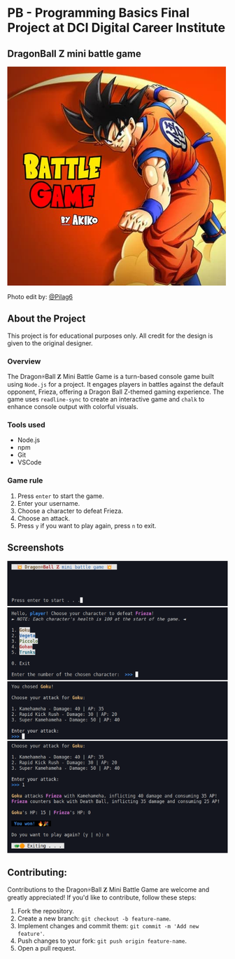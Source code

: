 # PB - Programming Basics Final Project at DCI Digital Career Institute

## DragonBall Z mini battle game


![](images/battle-game.jpg)

Photo edit by: <a href="https://github.com/Pilag6/" target="_blank">@Pilag6</a>

## About the Project
This project is for educational purposes only. All credit for the design is given to the original designer.

### Overview
The Dragon⍟Ball 𝐙 Mini Battle Game is a turn-based console game built using `Node.js` for a project. It engages players in battles against the default opponent, Frieza, offering a Dragon Ball Z-themed gaming experience. The game uses `readline-sync` to create an interactive game and `chalk` to enhance console output with colorful visuals.

### Tools used
- Node.js
- npm
- Git
- VSCode

### Game rule
1. Press `enter` to start the game.
2. Enter your username.
3. Choose a character to defeat Frieza.
4. Choose an attack.
5. Press `y` if you want to play again, press `n` to exit.

## Screenshots
![](images/Screenshot-battle-game1.png)
![](images/Screenshot-battle-game2.png)
![](images/Screenshot-battle-game3.png)
![](images/Screenshot-battle-game4.png)

## Contributing:
Contributions to the Dragon⍟Ball 𝐙 Mini Battle Game are welcome and greatly appreciated! If you'd like to contribute, follow these steps:

1. Fork the repository.
2. Create a new branch: `git checkout -b feature-name`.
3. Implement changes and commit them: `git commit -m 'Add new feature'`.
4. Push changes to your fork: `git push origin feature-name`.
5. Open a pull request.